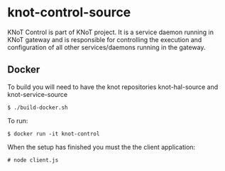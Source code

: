 # knot-control-source

KNoT Control is part of KNoT project. It is a service daemon running in KNoT gateway and is responsible for controlling the execution and configuration of all other services/daemons running in the gateway.

## Docker
To build you will need to have the knot repositories knot-hal-source and knot-service-source

`$ ./build-docker.sh`

To run:

`$ docker run -it knot-control`

When the setup has finished you must the the client application:

`# node client.js`
